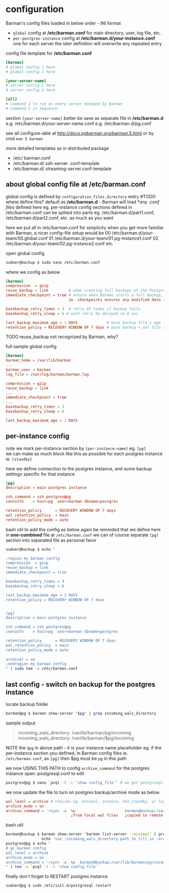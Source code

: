 # configuration
Barman's config files loaded in below order - INI format
* `global`                config at **/etc/barman.conf** for main directory, user, log file, etc.   
* `per-postgres-instance` config at **/etc/barman.d/your-instance.conf** one for each server
the later definition will overwrite any repeated entry

config file template for **/etc/barman.conf**
```ini
[barman]
# global config 1 here
# global config 2 here

[your-server-name]
# server config 1 here
# server config 2 here

[all]
# command 1 to run on every server managed by Barman
# command 2 in sequence
```
section `[your-server-name]` better be save as separate file in **/etc/barman.d** e.g. /etc/barman.d/your-server-name.conf
                                                                                  e.g. /etc/barman.d/pg.conf  

see all configure-able at http://docs.pgbarman.org/barman.5.html
or by cmd `man 5 barman`

more detailed templates as in distributed package 
  * /etc/          barman.conf
  * /etc/barman.d/ ssh-server      .conf-template
  * /etc/barman.d/ streaming-server.conf-template


## about global config file at **/etc/barman.conf**
global config is defined by `configuration_files_directory` entry #TODO where define this? 
default as **/etc/barman.d** - Barman will load **any *.conf files** defined here
eg.
per-instance config sections defined in /etc/barman.conf 
can be splited into parts eg. /etc/barman.d/part1.conf, /etc/barman.d/part2.conf, etc. as much as you want

here we put all in /etc/barman.conf for simplicity
when you get more familiar with Barman, a nicer config-file setup would be
  00 /etc/barman.d/your-team/00.global.conf
  01 /etc/barman.d/your-team/01.pg-instance1.conf
  02 /etc/barman.d/your-team/02.pg-instance2.conf
  etc.

open global config
```bash
sudoer@backup $ sudo nano /etc/barman.conf
```
where we config as below
```conf
[barman]
compression  = gzip
reuse_backup = link         # when creating full backups of the PostgreSQL server, Barman will try to save space by using link/symlink
immediate_checkpoint = true # ensure when Barman starts a full backup, it will request PostgreSQL to perform a CHECKPOINT
                            ie. checkpoints ensures any modified data in postgres's cache are written to data files

basebackup_retry_times = 3  # retry 03 times if backup fails
basebackup_retry_sleep = 6 # each retry be delayed in 6 sec

last_backup_maximum_age = 1 DAYS             # base backup file's age     - the last full backup NOT older than 03 days
retention_policy = RECOVERY WINDOW OF 7 days # base backup + wal file age - be able to recover our database to any time of the last seven days
```
TODO reuse_backup not recognized by Barman, why? 

full sample global config
```conf
[barman]
barman_home = /var/lib/barman
...
barman_user = barman
log_file = /var/log/barman/barman.log

compression = gzip
reuse_backup = link
...
immediate_checkpoint = true
...
basebackup_retry_times = 3
basebackup_retry_sleep = 6

last_backup_maximum_age = 1 DAYS
```


## per-instance config
note we mark per-instance section by `[per-instance-name]` eg. `[pg]`  
we can make as much block like this as possible for each postgres instance ie. `[standby]`

here we define connection to the postgres instance, and some backup settings specific for that instance
```conf
[pg]
description = main postgres instance

ssh_command = ssh postgres@pg
conninfo    = host=pg  user=barman dbname=postgres

retention_policy      = RECOVERY WINDOW OF 7 days
wal_retention_policy  = main
retention_policy_mode = auto
```

bash util to add the config as below
again be reminded that we define here in **one-combined** file at `/etc/barman.conf`
we can of course separate `[pg]` section into separated file as personal favor
```bash
sudoer@backup $ echo "

;region my barman config
compression  = gzip
reuse_backup = link         
immediate_checkpoint = true 

basebackup_retry_times = 3  
basebackup_retry_sleep = 6 

last_backup_maximum_age = 1 DAYS             
retention_policy = RECOVERY WINDOW OF 7 days


[pg]
description = main postgres instance

ssh_command = ssh postgres@pg
conninfo    = host=pg  user=barman dbname=postgres

retention_policy      = RECOVERY WINDOW OF 7 days
wal_retention_policy  = main
retention_policy_mode = auto
 
archiver = on
;endregion my barman config
" | sudo tee -a /etc/barman.conf
```
          

## last config - switch on backup for the postgres instance
locate backup folder
```bash
barman@pg $ barman show-server "$pg" | grep incoming_wals_directory
```
sample output
> incoming_wals_directory: /var/lib/barman/pg/incoming
> incoming_wals_directory: /var/lib/barman/$pg/incoming 

NOTE the `$pg` in above path - it is your instance name placeholder 
eg. if the per-instance section you defined, in Barman config files ie. `/etc/barman.conf`, 
    as `[pg]` then $pg must be `pg` in this path 

we now USING THIS PATH to config `archive_command` for the postgres instance
open :postgresql.conf to edit
```bash
postgres@pg $ nano `psql -t -c 'show config_file'` # we got postgresql.conf location eg. /etc/postgresql/10/main/postgresql.conf
```
we now update the file to turn on postgres backup/archive mode as below
```conf
wal_level = archive # choices eg. minimal, archive, hot_standby, or logical #TODO what these values mean
archive_mode = on
archive_command = 'rsync -a  %p                      barman@backup:/var/lib/barman/pg/incoming/%f' # command to use to archive a logfile segment
                             ;from local wal files   ;copied to remote path      
```
bash util
```bash
barman@backup $ barman show-server `barman list-server --minimal` | grep incoming_wals_directory \
                echo 'use :incoming_wals_directory path to fill in :archive_command below'
postgres@pg $ echo "
# gc barman config
wal_level = archive 
archive_mode = on
archive_command = 'rsync -a  %p  barman@backup:/var/lib/barman/pg/incoming/%f' 
" | tee -a `psql -t -c 'show config_file'`
```

finally don't forget to RESTART postgres instance
```bash
sudoer@pg $ sudo /etc/init.d/postgresql restart
```
